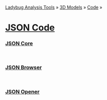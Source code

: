 ﻿[Ladybug Analysis Tools]( ../../../index.html  ) &raquo; [3D Models]( ../../index.html ) &raquo;
[Code]( ../index.html ) &raquo;

[JSON Code]( index.html )
===

### [JSON Core]( core/index.html )

&nbsp;

### [JSON Browser]( browser/index.html )

&nbsp;

### [JSON Opener]( opener/index.html )

&nbsp;


